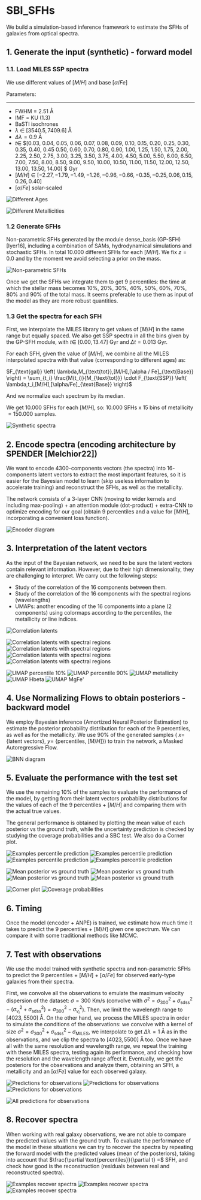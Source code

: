 # SBI_SFHs
We build a simulation-based inference framework to estimate the SFHs of galaxies from optical spectra.

## 1. Generate the input (synthetic) - forward model

### 1.1. Load MILES SSP spectra

We use different values of $[M/H]$ and base $[\alpha/Fe]$


Parameters:
**************
- FWHM $=$ $2.51$ Å
- IMF $=$ KU ($1.3$)
- BaSTI isochrones
- $\lambda$ $\in$ $[3540.5,7409.6]$ Å
- $\Delta \lambda = 0.9$ Å
- $t \in$ $[0.03, 0.04, 0.05, 0.06, 0.07, 0.08, 0.09,  0.10,   0.15,  0.20,   0.25,  0.30,
  0.35,  0.40,   0.45  0.50,   0.60,   0.70,   0.80,   0.90,   1.00,    1.25,  1.50,   1.75,
  2.00,    2.25,  2.50,   2.75,  3.00,    3.25,  3.50,   3.75,  4.00,    4.50,   5.00,    5.50,
  6.00,    6.50,   7.00,    7.50,   8.00,    8.50,   9.00,    9.50,  10.00,   10.50,  11.00,   11.50,
  12.00,   12.50,  13.00,   13.50,  14.00] $ Gyr
- $[M/H]$ $\in$ $[-2.27, -1.79, -1.49, -1.26, -0.96, -0.66, -0.35, -0.25,  0.06,  0.15,  0.26,  0.40]$
- $[\alpha/Fe]$ solar-scaled

![Different Ages](https://github.com/patriglesias/BNN_SFHs/blob/55d859ad4765f1bad79afc30ee99ba11af8aeb1c/plots_png/spectra_different_ages-1.png)

  
![Different Metallicities](https://github.com/patriglesias/BNN_SFHs/blob/55d859ad4765f1bad79afc30ee99ba11af8aeb1c/plots_png/spectra_different_metallicities-1.png)

### 1.2 Generate SFHs


 Non-parametric SFHs generated by the module dense_basis (GP-SFH) [Iyer16], including a combination of SAMs, hydrodynamical simulations and stochastic SFHs. In total $10.000$ different SFHs for each $[M/H]$. We fix  $z=0.0$ and by the moment we avoid selecting a prior on the mass.

![Non-parametric SFHs](https://github.com/patriglesias/SBI_SFHs/blob/be846f194ce741be4539151de6bc018396470c8a/plots_png/sim_sfhs-1.png)



Once we get the SFHs we integrate them to get $9$ percentiles: the time at which the stellar mass becomes $10$%, $20$%, $30$%, $40$%, $50$%, $60$%, $70$%, $80$% and $90$% of the total mass. It seems preferable to use them as input of the model as they are more robust quantities.

### 1.3 Get the spectra for each SFH

First, we interpolate the MILES library to get values of $[M/H]$ in the same range but equally spaced. We also get SSP spectra in all the bins given by the GP-SFH module, with $t \in$ $[0.00,13.47]$ Gyr and $\Delta t=0.013$ Gyr.

For each SFH, given the value of $[M/H]$, we combine all the MILES interpolated spectra with that value (corresponding to different ages) as:

$F_{\text{gal}} \left( \lambda,M_{\text{tot}},[M/H],[\alpha / Fe]_{\text{Base}} \right) = \sum_{t_i} \frac{M(t_i)}{M_{\text{tot}}} \cdot F_{\text{SSP}} \left( \lambda,t_i,[M/H],[\alpha/Fe]_{\text{Base}} \right)$

And we normalize each spectrum by its median.
  
We get $10.000$ SFHs for each $[M/H]$, so: $10.000$ SFHs x $15$ bins of metallicity $= 150.000$ samples.

![Synthetic spectra](https://github.com/patriglesias/SBI_SFHs/blob/be846f194ce741be4539151de6bc018396470c8a/plots_png/sim_spectra-1.png)

## 2. Encode spectra (encoding architecture by SPENDER [Melchior22])

We want to encode $4300$-components vectors (the spectra) into $16$-components latent vectors to extract the most important features, so it is easier for the Bayesian model to learn (skip useless information to accelerate training) and reconstruct the SFHs, as well as the metallicity.

The network consists of a $3$-layer CNN (moving to wider kernels and including max-pooling) + an attention module (dot-product) + extra-CNN to optimize encoding for our goal (obtain $9$ percentiles and a value for $[M/H]$, incorporating a convenient loss function).

![Encoder diagram](https://github.com/patriglesias/BNN_SFHs/blob/55d859ad4765f1bad79afc30ee99ba11af8aeb1c/plots_png/arquitectura_spender-1.png)

## 3. Interpretation of the  latent vectors

As the input of the Bayesian network, we need to be sure the latent vectors contain relevant information. However, due to their high dimensionality, they are challenging to  interpret. We carry out the following steps:


- Study of the correlation of the $16$ components between them.
- Study of the correlation of the $16$ components with the spectral regions (wavelengths)
- UMAPs: another encoding of the $16$ components into a plane ($2$ components) using colormaps according to the percentiles, the metallicity or line indices.

![Correlation latents](https://github.com/patriglesias/BNN_SFHs/blob/55d859ad4765f1bad79afc30ee99ba11af8aeb1c/plots_png/correlation-1.png)

![Correlation latents with spectral regions](https://github.com/patriglesias/BNN_SFHs/blob/55d859ad4765f1bad79afc30ee99ba11af8aeb1c/plots_png/corr_spectra_0-1.png)
![Correlation latents with spectral regions](https://github.com/patriglesias/BNN_SFHs/blob/55d859ad4765f1bad79afc30ee99ba11af8aeb1c/plots_png/corr_spectra_1-1.png)
![Correlation latents with spectral regions](https://github.com/patriglesias/BNN_SFHs/blob/55d859ad4765f1bad79afc30ee99ba11af8aeb1c/plots_png/corr_spectra_2-1.png)
![Correlation latents with spectral regions](https://github.com/patriglesias/BNN_SFHs/blob/55d859ad4765f1bad79afc30ee99ba11af8aeb1c/plots_png/corr_spectra_3-1.png)


![UMAP percentile 10%](https://github.com/patriglesias/SBI_SFHs/blob/be846f194ce741be4539151de6bc018396470c8a/plots_png/UMAP_10-1.png)
![UMAP percentile 90%](https://github.com/patriglesias/SBI_SFHs/blob/be846f194ce741be4539151de6bc018396470c8a/plots_png/UMAP_90-1.png)
![UMAP metallicity](https://github.com/patriglesias/BNN_SFHs/blob/e9d0c15716afeb946acaaed2275e9a7318b1fb1b/plots_png/UMAP_met-1.png)
![UMAP Hbeta](https://github.com/patriglesias/BNN_SFHs/blob/e9d0c15716afeb946acaaed2275e9a7318b1fb1b/plots_png/UMAP_Hbeta_o-1.png)
![UMAP MgFe'](https://github.com/patriglesias/BNN_SFHs/blob/e9d0c15716afeb946acaaed2275e9a7318b1fb1b/plots_png/UMAP_Mgb5177-1.png)

## 4. Use Normalizing Flows to obtain posteriors - backward model

We employ Bayesian inference (Amortized Neural Posterior Estimation) to estimate the posterior probability distribution for each of the $9$ percentiles, as well as for the metallicity. We use $90$% of the generated samples ( $x =$ {latent vectors}, $y =$ {percentiles, $[M/H]$}) to train the network, a Masked Autoregressive Flow. 

![BNN diagram](https://github.com/patriglesias/BNN_SFHs/blob/2fd75d6bc874adf295b364da9e416e78cf536d25/img_readme/SNPE_SBI.png)


## 5. Evaluate the performance with the test set 

We use the remaining $10$% of the samples to evaluate the performance of the model, by getting from their latent vectors probability distributions for the values of each of the $9$ percentiles + $[M/H]$ and comparing them with the actual true values.

The general performance is obtained by plotting the mean value of each posterior vs the ground truth, while the uncertainty prediction is checked by studying the coverage probabilities and a SBC test. We also do a Corner plot.

![Examples percentile prediction](https://github.com/patriglesias/BNN_SFHs/blob/55d859ad4765f1bad79afc30ee99ba11af8aeb1c/plots_png/prediction_no_title_0-1.png)
![Examples percentile prediction](https://github.com/patriglesias/BNN_SFHs/blob/55d859ad4765f1bad79afc30ee99ba11af8aeb1c/plots_png/prediction_no_title_11-1.png)
![Examples percentile prediction](https://github.com/patriglesias/BNN_SFHs/blob/55d859ad4765f1bad79afc30ee99ba11af8aeb1c/plots_png/prediction_no_title_12-1.png)
![Examples percentile prediction](https://github.com/patriglesias/BNN_SFHs/blob/55d859ad4765f1bad79afc30ee99ba11af8aeb1c/plots_png/prediction_no_title_13-1.png)


![Mean posterior vs ground truth](https://github.com/patriglesias/BNN_SFHs/blob/55d859ad4765f1bad79afc30ee99ba11af8aeb1c/plots_png/sns_mean_true_kde_6_0-1.png)
![Mean posterior vs ground truth](https://github.com/patriglesias/BNN_SFHs/blob/55d859ad4765f1bad79afc30ee99ba11af8aeb1c/plots_png/sns_mean_true_kde_6_4-1.png)
![Mean posterior vs ground truth](https://github.com/patriglesias/BNN_SFHs/blob/55d859ad4765f1bad79afc30ee99ba11af8aeb1c/plots_png/sns_mean_true_kde_6_8-1.png)
![Mean posterior vs ground truth](https://github.com/patriglesias/BNN_SFHs/blob/55d859ad4765f1bad79afc30ee99ba11af8aeb1c/plots_png/sns_mean_true_kde_6_9-1.png)

![Corner plot](https://github.com/patriglesias/BNN_SFHs/blob/55d859ad4765f1bad79afc30ee99ba11af8aeb1c/plots_png/sns_conerplot_0-1.png)
![Coverage probabilities](https://github.com/patriglesias/BNN_SFHs/blob/55d859ad4765f1bad79afc30ee99ba11af8aeb1c/plots_png/coverage-1.png)



## 6. Timing

Once the model (encoder + ANPE) is trained, we estimate how much time it takes to predict the $9$ percentiles + $[M/H]$ given one spectrum. We can compare it with some traditional methods like MCMC.



## 7. Test with observations

We use the model trained with synthetic spectra and non-parametric SFHs to predict the $9$ percentiles + $[M/H]$ + $[\alpha/Fe]$ for observed early-type galaxies from their spectra.

First, we convolve all the observations to emulate the maximum velocity dispersion of the dataset: $\sigma=300$ Km/s (convolve with $\sigma^2=\sigma_{300}^2+\sigma_{\text{sdss}}^2 - (\sigma_{v_{i}}^2+\sigma_{\text{sdss}}^2)=\sigma_{300}^2-\sigma_{v_{i}}^2$). Then, we limit the wavelength range to $[4023,5500]$ Å. On the other hand, we process the MILES spectra in order to simulate the conditions of the observations: we convolve with a kernel of size $\sigma^2=\sigma_{300}^2+\sigma_{\text{sdss}}^2 -\sigma_{\text{MILES}}$, we interpolate to get $\Delta \lambda = 1$ Å as in the observations, and we clip the spectra to $[4023,5500]$ Å too. Once we have all with the same resolution and wavelength range, we repeat the training with these MILES spectra, testing again its performance, and checking how the resolution and the wavelength range affect it. Eventually, we get the posteriors for the observations and analyze them, obtaining an SFH, a metallicity and an $[\alpha/Fe]$ value for each observed galaxy.


![Predictions for observations](https://github.com/patriglesias/BNN_SFHs/blob/55d859ad4765f1bad79afc30ee99ba11af8aeb1c/plots_png/pred_ppxf2_0-1.png)
![Predictions for observations](https://github.com/patriglesias/BNN_SFHs/blob/55d859ad4765f1bad79afc30ee99ba11af8aeb1c/plots_png/pred_ppxf2_10-1.png)
![Predictions for observations](https://github.com/patriglesias/BNN_SFHs/blob/55d859ad4765f1bad79afc30ee99ba11af8aeb1c/plots_png/pred_ppxf2_17-1.png)


![All predictions for observations](https://github.com/patriglesias/BNN_SFHs/blob/55d859ad4765f1bad79afc30ee99ba11af8aeb1c/plots_png/pred_gal_full-1.png)



## 8. Recover spectra

When working with real galaxy observations, we are not able to compare the predicted values with the ground truth. To evaluate the performance of the model in these situations we can try to recover the spectra by repeating the forward model with the predicted values (mean of the posteriors), taking into account that $\frac{\partial  \text{percentiles}}{\partial t} =$ SFH, and check how good is the reconstruction (residuals between real and reconstructed spectra).

![Examples recover spectra](https://github.com/patriglesias/BNN_SFHs/blob/55d859ad4765f1bad79afc30ee99ba11af8aeb1c/plots_png/spectra_105.0-1.png)
![Examples recover spectra](https://github.com/patriglesias/BNN_SFHs/blob/55d859ad4765f1bad79afc30ee99ba11af8aeb1c/plots_png/spectra_205.0-1.png)
![Examples recover spectra](https://github.com/patriglesias/BNN_SFHs/blob/55d859ad4765f1bad79afc30ee99ba11af8aeb1c/plots_png/spectra_300.0-1.png)
